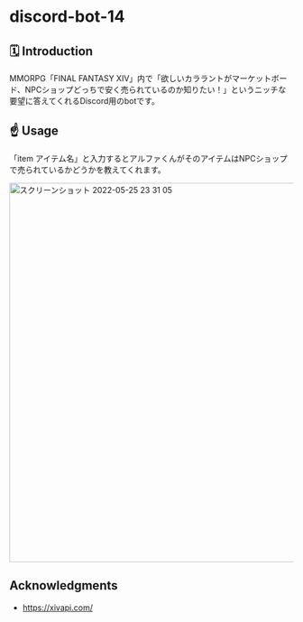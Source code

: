 # discord-bot-14

## 🗓 Introduction
 MMORPG「FINAL FANTASY XIV」内で「欲しいカララントがマーケットボード、NPCショップどっちで安く売られているのか知りたい！」というニッチな要望に答えてくれるDiscord用のbotです。

## ☝️ Usage
「item アイテム名」と入力するとアルファくんがそのアイテムはNPCショップで売られているかどうかを教えてくれます。

<img width="672" alt="スクリーンショット 2022-05-25 23 31 05" src="https://user-images.githubusercontent.com/51793377/170289047-521afffb-aeb6-4631-b4d6-237822df14d3.png">

## Acknowledgments
- https://xivapi.com/
